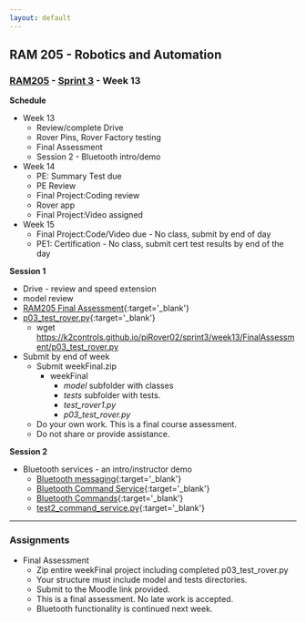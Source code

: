 ```yaml
---
layout: default
---
```


## RAM 205 - Robotics and Automation

### [RAM205](../../) - [Sprint 3](../) - Week 13

**Schedule**
  - Week 13 
    - Review/complete Drive
    - Rover Pins, Rover Factory testing
    - Final Assessment
    - Session 2 - Bluetooth intro/demo
  - Week 14  
    - PE: Summary Test due
    - PE Review
    - Final Project:Coding review
    - Rover app
    - Final Project:Video assigned
  - Week 15 
    - Final Project:Code/Video due - No class, submit by end of day
    - PE1: Certification - No class, submit cert test results by end of the day
    

**Session 1**
  - Drive - review and speed extension
  - model review
  - [RAM205 Final Assessment](FinalAssessment/RAM205_P03_FinalAssessment.pdf){:target='_blank'}
  - [p03_test_rover.py](FinalAssessment/p03_test_rover.py){:target='_blank'}
    - wget https://k2controls.github.io/piRover02/sprint3/week13/FinalAssessment/p03_test_rover.py
  - Submit by end of week
    - Submit weekFinal.zip
      - weekFinal 
        - *model* subfolder with classes
        - *tests* subfolder with tests.
        - *test_rover1.py*
        - *p03_test_rover.py*
    - Do your own work. This is a final course assessment.
    - Do not share or provide assistance.

**Session 2**

- Bluetooth services - an intro/instructor demo
  - [Bluetooth messaging](Bluetooth/MessageService.py){:target='_blank'}
  - [Bluetooth Command Service](Bluetooth/BTCommandService.py){:target='_blank'}
  - [Bluetooth Commands](Bluetooth/BTCommands.py){:target='_blank'}
  - [test2_command_service.py](Bluetooth/test2_command_service.py){:target='_blank'}
    
<!-- ```console
wget https://k2controls.github.io/piRover02/sprint3/week13/Bluetooth/BTCommands.py

wget https://k2controls.github.io/piRover02/sprint3/week13/Bluetooth/BTCommandService.py
     
wget https://k2controls.github.io/piRover02/sprint3/week13/Bluetooth/MessageService.py 
``` -->

---

### Assignments

- Final Assessment
  - Zip entire weekFinal project including completed p03_test_rover.py
  - Your structure must include model and tests directories.
  - Submit to the Moodle link provided.
  - This is a final assessment. No late work is accepted.
  - Bluetooth functionality is continued next week.
  